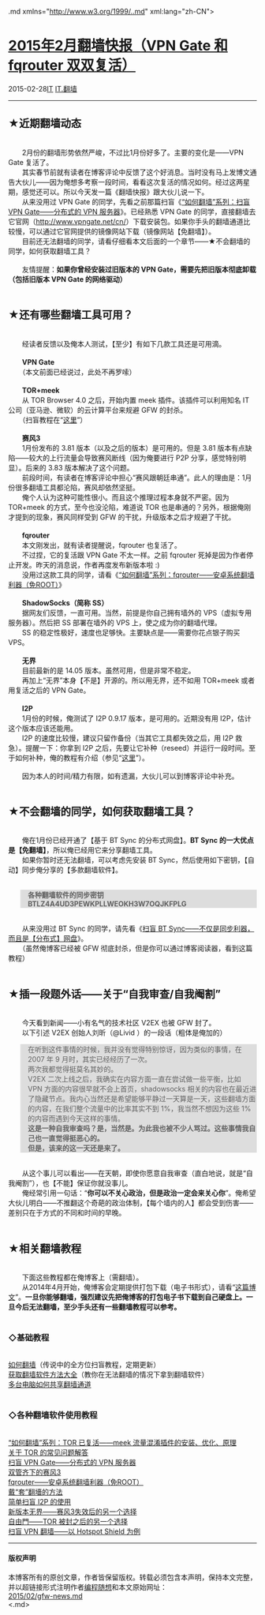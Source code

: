 <!DOCTYPE.md>
.md xmlns="http://www.w3.org/1999/..md" xml:lang="zh-CN">
<head>
<meta http-equiv="Content-Type" content="text.md; charset=utf-8" />
<meta name="generator" content="Python script by program.think@gmail.com" />
<meta name="provider" content="program-think.blogspot.com" />
<link type="text/css" rel="stylesheet" href="../../css/program-think.css" />
<title>2015年2月翻墙快报（VPN Gate 和 fqrouter 双双复活） - 编程随想的博客</title>
</head>
<body>
<div id="main" style="width:100%;">
<h1><a href="../../index.md" title="回到首页">2015年2月翻墙快报（VPN Gate 和 fqrouter 双双复活）</a></h1>
<div class="post-info"><span class="date-header">2015-02-28</span><a href="../../tags/IT.md" class="tag">IT</a> <a href="../../tags/IT.E7BFBBE5A299.md" class="tag">IT.翻墙</a> </div>
<hr>
<div class="post">
<h2>★近期翻墙动态</h2><br />&#12288;&#12288;2月份的翻墙形势依然严峻，不过比1月份好多了。主要的变化是——VPN Gate 复活了。<br />&#12288;&#12288;其实春节前就有读者在博客评论中反馈了这个好消息。当时没有马上发博文通告大伙儿——因为俺想多考察一段时间，看看这次复活的情况如何。经过这两星期，感觉还可以。所以今天发一篇《翻墙快报》跟大伙儿说一下。<a name='more'></a><!--program-think--><br />&#12288;&#12288;从来没用过 VPN Gate 的同学，先看之前那篇扫盲《<a href="../../2013/04/gfw-vpngate.md">“如何翻墙”系列：扫盲 VPN Gate——分布式的 VPN 服务器</a>》。已经熟悉 VPN Gate 的同学，直接翻墙去它官网（<a href="http://www.vpngate.net/cn/" target="_blank" rel="nofollow">http://www.vpngate.net/cn/</a>）下载安装包。如果你手头的翻墙通道比较慢，可以通过它官网提供的镜像网站下载（镜像网站【免翻墙】）。<br />&#12288;&#12288;目前还无法翻墙的同学，请看仔细看本文后面的一个章节——★不会翻墙的同学，如何获取翻墙工具？<br /><br />&#12288;&#12288;友情提醒：<b>如果你曾经安装过旧版本的 VPN Gate，需要先把旧版本彻底卸载（包括旧版本 VPN Gate 的网络驱动）</b><br /><br /><h2>★还有哪些翻墙工具可用？</h2><br />&#12288;&#12288;经读者反馈以及俺本人测试，【至少】有如下几款工具还是可用滴。<br /><br />&#12288;&#12288;<b>VPN Gate</b><br />&#12288;&#12288;（本文前面已经说过，此处不再罗嗦）<br /><br />&#12288;&#12288;<b>TOR+meek</b><br />&#12288;&#12288;从 TOR Browser 4.0 之后，开始内置 meek 插件。该插件可以利用知名 IT 公司（亚马逊、微软）的云计算平台来规避 GFW 的封杀。<br />&#12288;&#12288;（扫盲教程在“<a href="../../2014/10/gfw-tor-meek.md">这里</a>”）<br /><br />&#12288;&#12288;<b>赛风3</b><br />&#12288;&#12288;1月份发布的 3.81 版本（以及之后的版本）是可用的。但是 3.81 版本有点缺陷——较大的上行流量会导致赛风断线（因为俺要进行 P2P 分享，感觉特别明显）。后来的 3.83 版本解决了这个问题。<br />&#12288;&#12288;前段时间，有读者在博客评论中担心“赛风跟朝廷串通”。此人的理由是：1月份很多翻墙工具都沦陷，赛风却依然坚挺。<br />&#12288;&#12288;俺个人认为这种可能性很小。而且这个推理过程本身就不严密。因为 TOR+meek 的方式，至今也没沦陷，难道说 TOR 也是串通的？另外，根据俺刚才提到的现象，赛风同样受到 GFW 的干扰，升级版本之后才规避了干扰。<br /><br />&#12288;&#12288;<b>fqrouter</b><br />&#12288;&#12288;本文刚发出，就有读者提醒说，fqrouter 也复活了。<br />&#12288;&#12288;不过捏，它的复活跟 VPN Gate 不太一样。之前 fqrouter 死掉是因为作者停止开发。昨天的消息说，作者再度发布新版本啦 :)<br />&#12288;&#12288;没用过这款工具的同学，请看《<a href="../../2014/07/gfw-fqrouter.md">“如何翻墙”系列：fqrouter——安卓系统翻墙利器（免ROOT）</a>》<br /><br />&#12288;&#12288;<b>ShadowSocks（简称 SS）</b><br />&#12288;&#12288;据网友们反馈，一直可用。当然，前提是你自己拥有墙外的 VPS（虚拟专用服务器）。然后把 SS 部署在墙外的 VPS 上，使之成为你的翻墙代理。<br />&#12288;&#12288;SS 的稳定性极好，速度也足够快。主要缺点是——需要你花点银子购买 VPS。<br /><br />&#12288;&#12288;<b>无界</b><br />&#12288;&#12288;目前最新的是 14.05 版本。虽然可用，但是非常不稳定。<br />&#12288;&#12288;再加上“无界”本身【不是】开源的。所以用无界，还不如用 TOR+meek 或者用复活之后的 VPN Gate。<br /><br />&#12288;&#12288;<b>I2P</b><br />&#12288;&#12288;1月份的时候，俺测试了 I2P 0.9.17 版本，是可用的。近期没有用 I2P，估计这个版本应该还能用。<br />&#12288;&#12288;I2P 的速度比较慢，建议只留作备份（当其它工具都失效之后，用 I2P 救急）。提醒一下：你拿到 I2P 之后，先要让它补种（reseed）并运行一段时间。至于如何补种，俺的教程有介绍（参见“<a href="../../2012/06/gfw-i2p.md">这里</a>”）。<br /><br />&#12288;&#12288;因为本人的时间/精力有限，如有遗漏，大伙儿可以到博客评论中补充。<br /><br /><h2>★不会翻墙的同学，如何获取翻墙工具？</h2><br />&#12288;&#12288;俺在1月份已经开通了【基于 BT Sync 的分布式网盘】。<b>BT Sync 的一大优点是【免翻墙】</b>，所以俺已经用它来分享翻墙工具。<br />&#12288;&#12288;如果你暂时还无法翻墙，可以考虑先安装 BT Sync，然后使用如下密钥，【自动】同步俺分享的【多款翻墙软件】。<br /><br /><blockquote style="background-color:#DDD;"><b>各种翻墙软件的同步密钥 BTLZ4A4UD3PEWKPLLWEOKH3W7OQJKFPLG</b><br /></blockquote><br />&#12288;&#12288;从来没用过 BT Sync 的同学，请先看《<a href="../../2015/01/BitTorrent-Sync.md">扫盲 BT Sync——不仅是同步利器，而且是【分布式】网盘</a>》。<br />&#12288;&#12288;（虽然俺博客已经被 GFW 彻底封杀，但是你可以通过博客阅读器，看到这篇教程）<br /><br /><h2>★插一段题外话——关于“自我审查/自我阉割”</h2><br />&#12288;&#12288;今天看到新闻——小有名气的技术社区 V2EX 也被 GFW 封了。<br />&#12288;&#12288;以下引述 V2EX 创始人刘昕（@Livid ）的一段话（粗体是俺加的）<br /><blockquote style="background-color:#DDD;">在听到这件事情的时候，我并没有觉得特别惊讶，因为类似的事情，在 2007 年 9 月时，其实已经经历了一次。<br />两次我都觉得挺莫名其妙的。<br />V2EX 二次上线之后，我确实在内容方面一直在尝试做一些平衡，比如 VPN 方面的内容很早就不会上首页，shadowsocks 相关的内容也在最近进了隐藏节点。我内心当然还是希望能够平静过一天算是一天，这些翻墙方面的内容，在我们整个流量中的比率其实不到 1%，我当然不想因为这些 1% 的内容而遇到今天这样的事情。<br /><b>这是一种自我审查吗？是，当然是。为此我也被不少人骂过。这些事情我自己也一直觉得挺恶心的。<br />但是，该来的这一天还是来了。</b></blockquote><br />&#12288;&#12288;从这个事儿可以看出——在天朝，即使你愿意自我审查（直白地说，就是“自我阉割”），也【不能】保证你就没事儿。<br />&#12288;&#12288;俺经常引用一句话：“<b>你可以不关心政治，但是政治一定会来关心你</b>”。俺希望大伙儿明白——不推翻这个奇葩的政治体制，【每个墙内的人】都会受到伤害——差别只在于方式的不同和时间的早晚。<br /><br /><h2>★相关翻墙教程</h2><br />&#12288;&#12288;下面这些教程都在俺博客上（需翻墙）。<br />&#12288;&#12288;从2014年4月开始，俺博客会定期提供打包下载（电子书形式），请看“<a href="../../2014/04/blog-ebook.md">这篇博文</a>”。<b>一旦你能够翻墙，强烈建议先把俺博客的打包电子书下载到自己硬盘上。一旦今后无法翻墙，至少手头还有一些翻墙教程可以参考。</b><br /><br /><h3>◇基础教程</h3><br /><a href="../../2009/05/how-to-break-through-gfw.md">如何翻墙</a>（传说中的全方位扫盲教程，定期更新）<br /><a href="../../2011/03/how-to-get-gfw-tools.md">获取翻墙软件方法大全</a>（教你在无法翻墙的情况下拿到翻墙软件）<br /><a href="../../2013/01/cross-host-use-gfw-tool.md">多台电脑如何共享翻墙通道</a><br /><br /><h3>◇各种翻墙软件使用教程</h3><br /><a href="../../2014/10/gfw-tor-meek.md">“如何翻墙”系列：TOR 已复活——meek 流量混淆插件的安装、优化、原理</a><br /><a href="../../2013/11/tor-faq.md">关于 TOR 的常见问题解答</a><br /><a href="../../2013/04/gfw-vpngate.md">扫盲 VPN Gate——分布式的 VPN 服务器</a><br /><a href="../../2011/10/gfw-psiphon.md">双管齐下的赛风3</a><br /><a href="../../2014/07/gfw-fqrouter.md">fqrouter——安卓系统翻墙利器（免ROOT）</a><br /><a href="../../2009/09/break-through-gfw-with-tor.md">戴“套”翻墻的方法</a><br /><a href="../../2012/06/gfw-i2p.md">简单扫盲 I2P 的使用</a><br /><a href="../../2011/12/gfw-wujie.md">新版本无界——赛风3失效后的另一个选择</a><br /><a href="../../2010/03/choose-free-gate.md">自由門——TOR 被封之后的另一个选择</a><br /><a href="../../2011/09/gfw-vpn-hotspot-shield.md">扫盲 VPN 翻墙——以 Hotspot Shield 为例</a><div class="blogger-post-footer">
</div>
<hr>
<div class="copyright">
<h4>版权声明</h4>
本博客所有的原创文章，作者皆保留版权。转载必须包含本声明，保持本文完整，并以超链接形式注明作者<a href="mailto:program.think@gmail.com">编程随想</a>和本文原始网址：<br>
<a href="2015/02/gfw-news.md">2015/02/gfw-news.md</a>
</div>
</div>
</body>
<.md>
